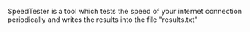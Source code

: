 SpeedTester is a tool which tests the speed of your internet connection periodically and writes the results into the file "results.txt"
